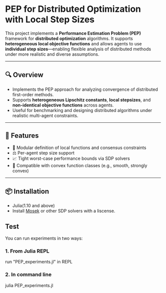 # PEP for Distributed Optimization with Local Step Sizes

This project implements a **Performance Estimation Problem (PEP)** framework for **distributed optimization** algorithms. It supports **heterogeneous local objective functions** and allows agents to use **individual step sizes**—enabling flexible analysis of distributed methods under more realistic and diverse assumptions.

---

## 🔍 Overview

- Implements the PEP approach for analyzing convergence of distributed first-order methods.
- Supports **heterogeneous Lipschitz constants**, **local stepsizes**, and **non-identical objective functions** across agents.
- Useful for benchmarking and designing distributed algorithms under realistic multi-agent constraints.

---


## 🚀 Features

- 🧩 Modular definition of local functions and consensus constraints
- ⚖️ Per-agent step size support
- 📈 Tight worst-case performance bounds via SDP solvers
- 🧪 Compatible with convex function classes (e.g., smooth, strongly convex)

---

## 📦 Installation

- Julia(1.10 and above)
- Install [Mosek](https://www.mosek.com/) or other SDP solvers with a liscense.

## Test
You can run experiments in two ways:

### 1. From Julia REPL
run "PEP_experiments.jl" in REPL


### 2. In command line
julia PEP_experiments.jl